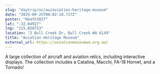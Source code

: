 ```yaml
---
slug: "daytrip/oc/au/aviation-heritage-museum"
date: "2025-09-25T00:02:10.717Z"
poster: "Heath3827"
lat: "-32.04927"
lng: "115.858753"
location: "2 Bull Creek Dr, Bull Creek WA 6149"
title: "Aviation Heritage Museum"
external_url: https://aviationmuseumwa.org.au/
---
```

A large collection of aircraft and aviation relics, including interactive displays. The collection includes a Catalina, Macchi, FA-18 Hornet, and a Tornado!